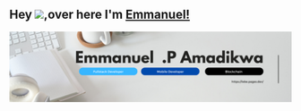 ## Hey  <img src="https://github.com/TheDudeThatCode/TheDudeThatCode/blob/master/Assets/Hi.gif" width="29">,over here I'm [Emmanuel!](https://linktr.ee/lebemanuel) 

![](githubimg.png)







